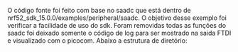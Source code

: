 O código fonte foi feito com base no saadc que está dentro de
nrf52_sdk_15.0.0/examples/peripheral/saadc. O objetivo desse exemplo foi verificar a facilidade
de uso do sdk. Foram removidas todas as funções do saadc foi deixado somente o código de log
para ser mostrado na saida FTDI e visualizado com o picocom. Abaixo a estrutura de diretório: